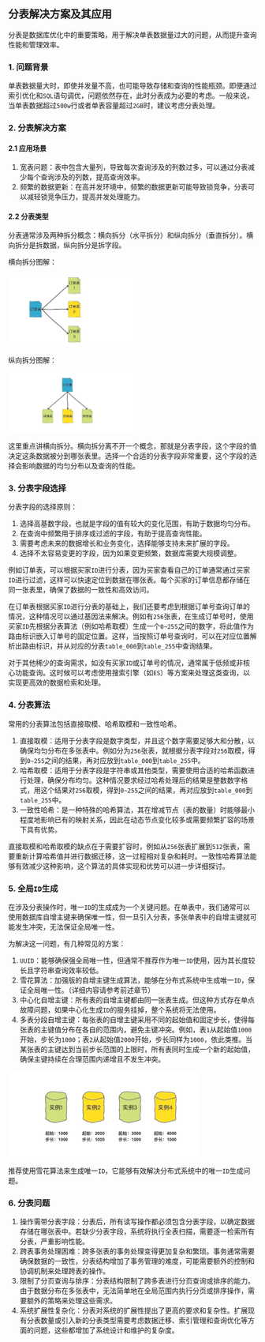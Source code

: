 ## 分表解决方案及其应用

分表是数据库优化中的重要策略，用于解决单表数据量过大的问题，从而提升查询性能和管理效率。

### 1. 问题背景

单表数据量大时，即使并发量不高，也可能导致存储和查询的性能瓶颈。即便通过索引优化和`SQL`语句调优，问题依然存在，此时分表成为必要的考虑。一般来说，当单表数据超过`500w`行或者单表容量超过`2GB`时，建议考虑分表处理。

### 2. 分表解决方案

#### 2.1 应用场景

1. 宽表问题：表中包含大量列，导致每次查询涉及的列数过多，可以通过分表减少每个查询涉及的列数，提高查询效率。
2. 频繁的数据更新：在高并发环境中，频繁的数据更新可能导致锁竞争，分表可以减轻锁竞争压力，提高并发处理能力。

#### 2.2 分表类型

分表通常涉及两种拆分概念：横向拆分（水平拆分）和纵向拆分（垂直拆分）。横向拆分是拆数据，纵向拆分是拆字段。

横向拆分图解：

<img src="image/742b6d1febd9684c8b84220bfc0bc953.png" alt="img" width="50%" height="50%" style="zoom:50%;" >

纵向拆分图解：

<img src="image/00d240fbd67a77da45d7bc399f56197d.png" alt="img" width="50%" height="50%">

这里重点讲横向拆分。横向拆分离不开一个概念，那就是分表字段，这个字段的值决定这条数据被分到哪张表里。选择一个合适的分表字段非常重要，这个字段的选择会影响数据的均匀分布以及查询的性能。

### 3. 分表字段选择

分表字段的选择原则：

1. 选择高基数字段，也就是字段的值有较大的变化范围，有助于数据均匀分布。
2. 在查询中频繁用于排序或过滤的字段，有助于提高查询性能。
3. 需要考虑未来的数据增长和业务变化，选择能够支持未来扩展的字段。
4. 选择不太容易变更的字段，因为如果变更频繁，数据库需要大规模调整。

例如订单表，可以根据买家`ID`进行分表，因为买家查看自己的订单通常通过买家`ID`进行过滤，这样可以快速定位到数据在哪张表。每个买家的订单信息都存储在同一张表里，确保了数据的一致性和高效访问。

在订单表根据买家`ID`进行分表的基础上，我们还要考虑到根据订单号查询订单的情况，这种情况可以通过基因法来解决。例如有`256`张表，在生成订单号时，使用买家`ID`先根据分表算法（例如哈希取模）生成一个`0~255`之间的数字，将此值作为路由标识嵌入订单号的固定位置。这样，当按照订单号查询时，可以在对应位置解析出路由标识，并从对应的分表`table_000`到`table_255`中查询结果。

对于其他稀少的查询需求，如没有买家`ID`或订单号的情况，通常属于低频或非核心功能查询。这时候可以考虑使用搜索引擎（如`ES`）等方案来处理这类查询，以实现更高效的数据检索和处理。

### 4. 分表算法

常用的分表算法包括直接取模、哈希取模和一致性哈希。

1. 直接取模：适用于分表字段是数字类型，并且这个数字需要足够大和分散，以确保均匀分布在多张表中。例如分为`256`张表，就根据分表字段对`256`取模，得到`0~255`之间的结果，再对应放到`table_000`到`table_255`中。
2. 哈希取模：适用于分表字段是字符串或其他类型，需要使用合适的哈希函数进行处理，确保分布均匀。这种情况要求经过哈希处理后的结果是整数数字格式，用这个结果对`256`取模，得到`0~255`之间的结果，再对应放到`table_000`到`table_255`中。
3. 一致性哈希：是一种特殊的哈希算法，其在增减节点（表的数量）时能够最小程度地影响已有的映射关系，因此在动态节点变化较多或需要频繁扩容的场景下具有优势。

直接取模和哈希取模的缺点在于需要扩容时，例如从`256`张表扩展到`512`张表，需要重新计算哈希值并进行数据迁移，这一过程相对复杂和耗时。一致性哈希算法能够有效减少这种影响，这个算法的具体实现和优势可以进一步详细探讨。

### 5. 全局`ID`生成

在涉及分表操作时，唯一`ID`的生成成为一个关键问题。在单表中，我们通常可以使用数据库自增主键来确保唯一性，但一旦引入分表，多张单表中的自增主键就可能发生冲突，无法保证全局唯一性。

为解决这一问题，有几种常见的方案：

1. `UUID`：能够确保强全局唯一性，但通常不推荐作为唯一`ID`使用，因为其长度较长且字符串查询效率较低。
2. 雪花算法：加强版的自增主键生成算法，能够在分布式系统中生成唯一`ID`，保证全局唯一性。（详细内容请参考前述章节）
3. 中心化自增主键：所有表的自增主键都由同一张表生成。但这种方式存在单点故障问题，如果中心化生成`ID`的服务挂掉，整个系统将无法使用。
4. 多表分段自增主键：每张表的自增主键采用不同的起始值和固定步长，使得每张表的主键值分布在各自的范围内，避免主键冲突。例如，表`1`从起始值`1000`开始，步长为`1000`；表`2`从起始值`2000`开始，步长同样为`1000`，依此类推。当某张表的主键达到当前步长范围的上限时，所有表同时生成一个新的起始值，确保主键持续在合理范围内递增且不发生冲突。

<img src="image/5c7a01ba6b905c0e56847e5cd2daf304.png" alt="img" style="zoom:50%;" />

推荐使用雪花算法来生成唯一`ID`，它能够有效解决分布式系统中的唯一`ID`生成问题。

### 6. 分表问题

1. 操作需带分表字段：分表后，所有读写操作都必须包含分表字段，以确定数据存储在哪张表中。若缺少分表字段，系统将执行全表扫描，需要逐一检索所有分表，严重影响性能。
2. 跨表事务处理困难：跨多张表的事务处理变得更加复杂和繁琐。事务通常需要确保数据的一致性，分表结构增加了事务管理的难度，可能需要额外的控制和协调机制来处理跨表的操作。
3. 限制了分页查询与排序：分表结构限制了跨多表进行分页查询或排序的能力。由于数据分布在多张表中，无法简单地在全局范围内执行分页或排序操作，需要额外的策略来处理这些需求。
4. 系统扩展性复杂化：分表对系统的扩展性提出了更高的要求和复杂性。扩展现有分表数量或引入新的分表类型需要考虑数据迁移、索引管理和查询优化等方面的问题，这些都增加了系统设计和维护的复杂度。